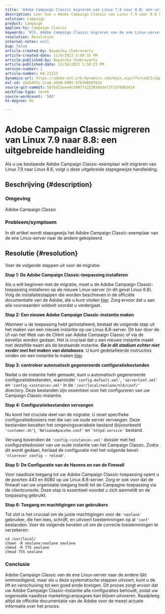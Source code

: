 ```yaml
---
title: 'Adobe Campaign Classic migreren van Linux 7.9 naar 8.8: een uitgebreide Guide'
description: Leer hoe u Adobe Campaign Classic van Linux 7.9 naar 8.8 kunt migreren in deze uitgebreide handleiding.
solution: Campaign
product: Campaign
applies-to: Campaign Classic
keywords: 'KCS, Adobe Campaign Classic migreren van de ene Linux-server naar de andere, ACC, '
resolution: Resolution
internal-notes: null
bug: false
article-created-by: Nayanika Chakravarty
article-created-date: 11/6/2023 3:09:35 PM
article-published-by: Nayanika Chakravarty
article-published-date: 11/10/2023 1:50:23 PM
version-number: 1
article-number: KA-23123
dynamics-url: https://adobe-ent.crm.dynamics.com/main.aspx?forceUCI=1&pagetype=entityrecord&etn=knowledgearticle&id=6565317c-b67c-ee11-8179-6045bd006295
exl-id: d42b455c-2cab-4450-8905-5fbf0849f024
source-git-commit: 587bd12eee4c59977122393de5e73f15f6062614
workflow-type: tm+mt
source-wordcount: '503'
ht-degree: 0%

---
```


# Adobe Campaign Classic migreren van Linux 7.9 naar 8.8: een uitgebreide handleiding


Als u uw bestaande Adobe Campaign Classic-exemplaar wilt migreren van Linux 7.9 naar Linux 8.8, volgt u deze uitgebreide stapsgewijze handleiding.

## Beschrijving {#description}


### Omgeving

Adobe Campaign Classic

### Probleem/symptoom

In dit artikel wordt stapsgewijs het Adobe Campaign Classic-exemplaar van de ene Linux-server naar de andere gekopieerd.


## Resolutie {#resolution}


Voer de volgende stappen uit voor de migratie:

<b>Stap 1: De Adobe Campaign Classic-toepassing installeren</b>

Als u wilt beginnen met de migratie, moet u de Adobe Campaign Classic-toepassing installeren op de nieuwe Linux-server (in dit geval Linux 8.8). Volg de installatiestappen die worden beschreven in de officiële documentatie van de Adobe, die u kunt vinden [hier](https://experienceleague.adobe.com/docs/campaign-classic/using/installing-campaign-classic/install-campaign-on-prem/installing-campaign-in-linux-/prerequisites-of-campaign-installation-in-linux.html?lang=en). Zorg ervoor dat u aan alle voorwaarden voldoet voordat u verdergaat.

<b>Stap 2: Een nieuwe Adobe Campaign Classic-instantie maken</b>

Wanneer u de toepassing hebt geïnstalleerd, bestaat de volgende stap uit het maken van een nieuwe instantie op uw Linux 8.8-server. Dit kan door de UI van het Web van de Cliënt van Adobe Campaign Classic of via de bevellijn worden gedaan. Het is cruciaal dat u een nieuwe instantie maakt met dezelfde naam als de bestaande instantie. <b>*Ga in dit stadium echter niet verder met het maken van databases</b>*. U kunt gedetailleerde instructies vinden om een instantie te maken [hier](https://experienceleague.adobe.com/docs/campaign-classic/using/installing-campaign-classic/appendices/command-lines.html?lang=en#creating-an-instance).

<b>Stap 3: controleer automatisch gegenereerde configuratiebestanden</b>

Nadat u de instantie hebt gemaakt, kunt u automatisch gegenereerde configuratiebestanden, waaronder `'config-default.xml'`, `'serverConf.xml'` en `'config-<instance>.xml'` in de `'/usr/local/neolane/nl6/conf/'` directory. Deze bestanden zijn essentieel voor het configureren van uw Campaign Classic-instantie.

<b>Stap 4: Configuratiebestanden vervangen</b>

Nu komt het cruciale deel van de migratie. U moet specifieke configuratiedossiers met die van uw oude server vervangen. Deze bestanden bevatten het omgevingsvariabele bestand (bijvoorbeeld `'customer.sh'`), `'NeloaneApacehe.conf'` en `'httpd.service'` bestand.

Vervang bovendien de `'config-<instance>.xml'` dossier met het configuratiedossier van uw oude instantie van het Campaign Classic. Zodra dit wordt gedaan, herlaad de configuratie met het volgende bevel: `'nlserever config – reload'`.

<b>Stap 5: De Configuratie van de Havens en van de Firewall</b>

Voor naadloze toegang tot uw Adobe Campaign Classic-toepassing opent u de poorten 443 en 8080 op uw Linux 8.8-server. Zorg er ook voor dat de firewall van uw organisatie toegang biedt tot de Campagne-toepassing via de clientconsole. Deze stap is essentieel voordat u zich aanmeldt en de toepassing gebruikt.

<b>Stap 6: Toegang en machtigingen van gebruikers</b>

Tot slot is het cruciaal om de juiste machtigingen voor de `'neolane'` gebruiker, die hen lees, schrijft, en uitvoert toestemmingen op al `'conf'` bestanden. Voer de volgende bevelen uit om de correcte toestemmingen te verzekeren:


```
cd /usr/local/
chown -R neolane:neolane neolane
chmod -R 775 neolane
chmod 755 neolane
```


### Conclusie

Adobe Campaign Classic van de ene Linux-server naar de andere lijkt ontmoedigend, maar als u deze systematische stappen uitvoert, kunt u de lift en verschuiving tot een goed einde brengen. Dit proces zorgt ervoor dat uw Adobe Campaign Classic-instantie alle configuraties behoudt, zodat uw organisatie naadloze marketingcampagnes kan blijven uitvoeren. Raadpleeg altijd de officiële documentatie van de Adobe voor de meest actuele informatie over het proces.
